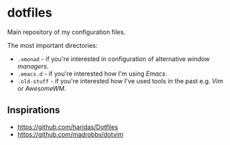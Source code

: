 # dotfiles

Main repository of my configuration files.

The most important directories:
- `.xmonad` - if you're interested in configuration of alternative *window managers*.
- `.emacs.d` - if you're interested how I'm using *Emacs*.
- `.old-stuff` - if you're interested how I've used tools in the past e.g. *Vim* or *AwesomeWM*.

## Inspirations

- https://github.com/haridas/Dotfiles
- https://github.com/madrobby/dotvim